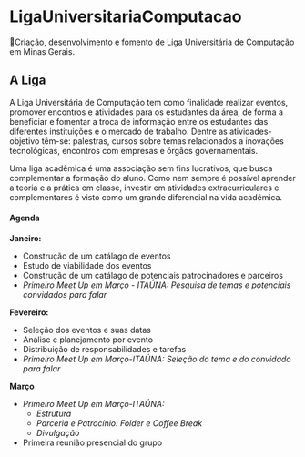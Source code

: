 # LigaUniversitariaComputacao
🏰Criação, desenvolvimento e fomento de Liga Universitária de Computação em Minas Gerais. 

## A Liga  

A Liga Universitária de Computação tem como finalidade realizar eventos, promover encontros e atividades para os estudantes da área, de forma a beneficiar e fomentar a troca de informação entre os estudantes das diferentes instituições e o mercado de trabalho. Dentre as atividades-objetivo têm-se: palestras, cursos sobre temas relacionados a inovações tecnológicas, encontros com empresas e órgãos governamentais.

Uma liga acadêmica é uma associação sem fins lucrativos, que busca complementar a formação do aluno. Como nem sempre é possível aprender a teoria e a prática em classe, investir em atividades extracurriculares e complementares é visto como um grande diferencial na vida acadêmica. 

#### Agenda

**Janeiro:**  
  - Construção de um catálago de eventos
  - Estudo de viabilidade dos eventos
  - Construção de um catálago de potenciais patrocinadores e parceiros
  - *Primeiro Meet Up em Março - ITAÚNA: Pesquisa de temas e potenciais convidados para falar*
  
**Fevereiro:**
   - Seleção dos eventos e suas datas
   - Análise e planejamento por evento
   - Distribuição de responsabilidades e tarefas
   - *Primeiro Meet Up em Março-ITAÚNA: Seleção do tema e do convidado para falar*

**Março**
   - *Primeiro Meet Up em Março-ITAÚNA:* 
      - *Estrutura*
      - *Parceria e Patrocínio: Folder e Coffee Break*
      - *Divulgação*
   - Primeira reunião presencial do grupo

